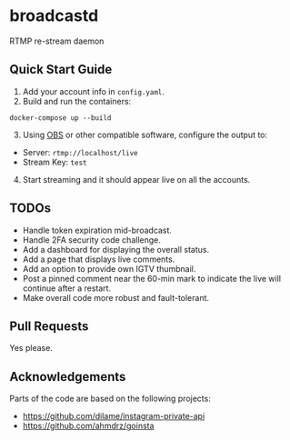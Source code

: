 
# broadcastd
RTMP re-stream daemon

## Quick Start Guide

1. Add your account info in `config.yaml`.
2. Build and run the containers:
```
docker-compose up --build
```
3. Using [OBS]([https://obsproject.com/](https://obsproject.com/)) or other compatible software, configure the output to:
- Server: `rtmp://localhost/live`
- Stream Key: `test`
4. Start streaming and it should appear live on all the accounts.

## TODOs
- Handle token expiration mid-broadcast.
- Handle 2FA security code challenge.
- Add a dashboard for displaying the overall status.
- Add a page that displays live comments.
- Add an option to provide own IGTV thumbnail.
- Post a pinned comment near the 60-min mark to indicate the live will continue after a restart.
- Make overall code more robust and fault-tolerant.

## Pull Requests
Yes please.

## Acknowledgements
Parts of the code are based on the following projects:
- https://github.com/dilame/instagram-private-api
- https://github.com/ahmdrz/goinsta
